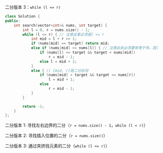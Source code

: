 二分版本 3：`while (l <= r)`

```cpp
class Solution {
public:
    int search(vector<int>& nums, int target) {
        int l = 0, r = nums.size() - 1;
        while (l <= r) { // 注意这里必须是l <= r
            int mid = l + r >> 1;
            if (nums[mid] == target) return mid;
            else if (nums[mid] >= nums[l]) { // 注意此处必须要有等于号，因为极端情形下区间[l, mid]将退化为一个点
                if (nums[l] <= target && target < nums[mid])
                    r = mid - 1;
                else l = mid + 1;
            }
            else { // [mid, r]是二分区间
                if (nums[mid] < target && target <= nums[r])
                    l = mid + 1;
                else 
                    r = mid - 1;
            }
        }

        return -1;
    }
};

```

二分版本 1: 寻找左右边界的二分（`r = nums.size() - 1`，`while (l < r)`）

二分版本 2: 寻找插入位置的二分（`r = nums.size()`）

二分版本 3: 通过夹挤找元素的二分（`while (l <= r)`）

